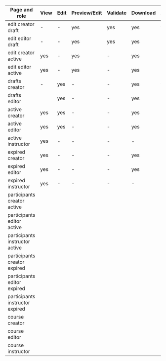 Page and role                       | View  | Edit  | Preview/Edit  | Validate  | Download  | Activate  | Duplicate   | Participants  | Expire  | Delete 
---                                 | ---   | ---   | ---           |---        |---        |---        |---          |---            |---      |---
edit creator draft                  | -     | -     | yes           | yes       | yes       | yes       | yes         | -             | -       | yes
edit editor draft                   | -     | -     | yes           | yes       | yes       | -         | -           | -             | -       | - 
edit creator active                 | yes   | -     | yes           | -         | yes       | -         | yes         | yes           | yes     | -
edit editor active                  | yes   | -     | yes           | -         | yes       | -         | -           | yes           | -       | -
drafts creator                      | -     | yes   | -             | -         | yes       | yes       | yes         | -             | -       | yes
drafts editor                       |       | yes   | -             | -         | yes       | -         | -           | -             | -       | -
active creator                      | yes   | yes   | -             | -         | yes       | -         | yes         | yes           | yes     | -
active editor                       | yes   | yes   | -             | -         | yes       | -         | -           | yes           | -       | -
active instructor                   | yes   | -     | -             | -         | -         | -         | -           | yes           | -       | -
expired creator                     | yes   | -     | -             | -         | yes       | -         | yes         | yes           | -       | yes
expired editor                      | yes   | -     | -             | -         | yes       | -         | -           | yes           | -       | -
expired instructor                  | yes   | -     | -             | -         | -         | -         | -           | yes           | -       | -
participants creator active | | | | | | | | | |
participants editor active | | | | | | | | | |
participants instructor active | | | | | | | | | |
participants creator expired | | | | | | | | | |
participants editor expired | | | | | | | | | |
participants instructor expired | | | | | | | | | |
course creator | | | | | | | | | |
course editor | | | | | | | | | |
course instructor | | | | | | | | | |
